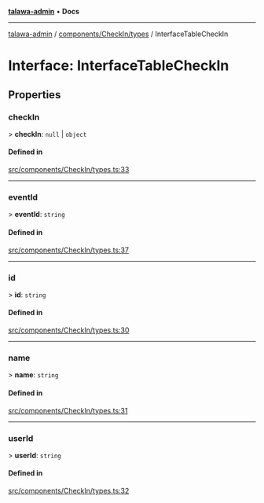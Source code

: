 [**talawa-admin**](../../../../README.md) • **Docs**

***

[talawa-admin](../../../../modules.md) / [components/CheckIn/types](../README.md) / InterfaceTableCheckIn

# Interface: InterfaceTableCheckIn

## Properties

### checkIn

\> **checkIn**: `null` \| `object`

#### Defined in

[src/components/CheckIn/types.ts:33](https://github.com/PalisadoesFoundation/talawa-admin/blob/7a991b3aa824070bd53d6367f1ce7f072321af88/src/components/CheckIn/types.ts#L33)

***

### eventId

\> **eventId**: `string`

#### Defined in

[src/components/CheckIn/types.ts:37](https://github.com/PalisadoesFoundation/talawa-admin/blob/7a991b3aa824070bd53d6367f1ce7f072321af88/src/components/CheckIn/types.ts#L37)

***

### id

\> **id**: `string`

#### Defined in

[src/components/CheckIn/types.ts:30](https://github.com/PalisadoesFoundation/talawa-admin/blob/7a991b3aa824070bd53d6367f1ce7f072321af88/src/components/CheckIn/types.ts#L30)

***

### name

\> **name**: `string`

#### Defined in

[src/components/CheckIn/types.ts:31](https://github.com/PalisadoesFoundation/talawa-admin/blob/7a991b3aa824070bd53d6367f1ce7f072321af88/src/components/CheckIn/types.ts#L31)

***

### userId

\> **userId**: `string`

#### Defined in

[src/components/CheckIn/types.ts:32](https://github.com/PalisadoesFoundation/talawa-admin/blob/7a991b3aa824070bd53d6367f1ce7f072321af88/src/components/CheckIn/types.ts#L32)
